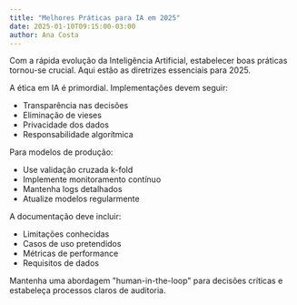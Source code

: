 ```yaml
---
title: "Melhores Práticas para IA em 2025"
date: 2025-01-10T09:15:00-03:00
author: Ana Costa
---
```


Com a rápida evolução da Inteligência Artificial, estabelecer boas práticas tornou-se crucial. Aqui estão as diretrizes
essenciais para 2025.

A ética em IA é primordial. Implementações devem seguir:

- Transparência nas decisões
- Eliminação de vieses
- Privacidade dos dados
- Responsabilidade algorítmica

Para modelos de produção:

- Use validação cruzada k-fold
- Implemente monitoramento contínuo
- Mantenha logs detalhados
- Atualize modelos regularmente

A documentação deve incluir:

- Limitações conhecidas
- Casos de uso pretendidos
- Métricas de performance
- Requisitos de dados

Mantenha uma abordagem "human-in-the-loop" para decisões críticas e estabeleça processos claros de auditoria.
